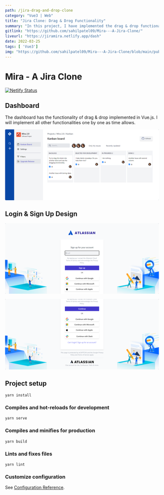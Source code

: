 ```yaml
---
path: /jira-drag-and-drop-clone
category: "Vue3 | Web"
title: "Jira Clone: Drag & Drog Functionality"
summary: "In this project, I have implemented the drag & drop functionality of Jira or any other management tool."
gitlink: "https://github.com/sahilpatel09/Mira---A-Jira-Clone/"
liveurl: "https://jiramira.netlify.app/dash"
date: 2022-03-25
tags: [ 'Vue3']
img: "https://github.com/sahilpatel09/Mira---A-Jira-Clone/blob/main/public/screely-1654532762573.png?raw=true"
---
```



# Mira - A Jira Clone

[![Netlify Status](https://api.netlify.com/api/v1/badges/9f8f3d89-ad74-4cc6-beaf-364f678e0abb/deploy-status)](https://app.netlify.com/sites/jiramira/deploys)

## Dashboard
The dashboard has the functionality of drag & drop implemented in Vue.js. I will implement all other functionalities one by one as time allows.

![](https://github.com/sahilpatel09/Mira---A-Jira-Clone/blob/main/public/screely-1654532762573.png?raw=true)

## Login & Sign Up Design
![](https://github.com/sahilpatel09/Mira---A-Jira-Clone/blob/main/public/screely-1654532856805.png?raw=true)

![](https://github.com/sahilpatel09/Mira---A-Jira-Clone/blob/main/public/screely-1654532885374.png?raw=true)
## Project setup
```
yarn install
```

### Compiles and hot-reloads for development
```
yarn serve
```

### Compiles and minifies for production
```
yarn build
```

### Lints and fixes files
```
yarn lint
```

### Customize configuration
See [Configuration Reference](https://cli.vuejs.org/config/).
